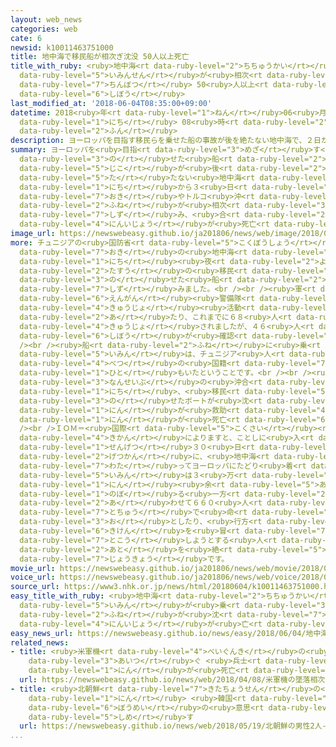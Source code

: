 ```yaml
---
layout: web_news
categories: web
cate: 6
newsid: k10011463751000
title: 地中海で移民船が相次ぎ沈没 50人以上死亡
title_with_ruby: <ruby>地中海<rt data-ruby-level="2">ちちゅうかい</rt></ruby>で<ruby>移民船<rt
  data-ruby-level="5">いみんせん</rt></ruby>が<ruby>相次<rt data-ruby-level="3">あいつ</rt></ruby>ぎ<ruby>沈没<rt
  data-ruby-level="7">ちんぼつ</rt></ruby> 50<ruby>人以上<rt data-ruby-level="4">にんいじょう</rt></ruby><ruby>死亡<rt
  data-ruby-level="6">しぼう</rt></ruby>
last_modified_at: '2018-06-04T08:35:00+09:00'
datetime: 2018<ruby>年<rt data-ruby-level="1">ねん</rt></ruby>06<ruby>月<rt data-ruby-level="1">がつ</rt></ruby>04<ruby>日<rt
  data-ruby-level="1">にち</rt></ruby> 08<ruby>時<rt data-ruby-level="2">じ</rt></ruby>35<ruby>分<rt
  data-ruby-level="2">ふん</rt></ruby>
description: ヨーロッパを目指す移民らを乗せた船の事故が後を絶たない地中海で、２日から３日にかけて、チュニジア沖やトルコ沖で船が相次いで沈み、合わせて５０人以上が死亡しました。
summary: ヨーロッパを<ruby>目指<rt data-ruby-level="3">めざ</rt></ruby>す<ruby>移民<rt data-ruby-level="5">いみん</rt></ruby>らを<ruby>乗<rt
  data-ruby-level="3">の</rt></ruby>せた<ruby>船<rt data-ruby-level="2">ふね</rt></ruby>の<ruby>事故<rt
  data-ruby-level="5">じこ</rt></ruby>が<ruby>後<rt data-ruby-level="2">あと</rt></ruby>を<ruby>絶<rt
  data-ruby-level="5">た</rt></ruby>たない<ruby>地中海<rt data-ruby-level="2">ちちゅうかい</rt></ruby>で、２<ruby>日<rt
  data-ruby-level="1">にち</rt></ruby>から３<ruby>日<rt data-ruby-level="1">にち</rt></ruby>にかけて、チュニジア<ruby>沖<rt
  data-ruby-level="7">おき</rt></ruby>やトルコ<ruby>沖<rt data-ruby-level="7">おき</rt></ruby>で<ruby>船<rt
  data-ruby-level="2">ふね</rt></ruby>が<ruby>相次<rt data-ruby-level="3">あいつ</rt></ruby>いで<ruby>沈<rt
  data-ruby-level="7">しず</rt></ruby>み、<ruby>合<rt data-ruby-level="2">あ</rt></ruby>わせて５０<ruby>人以上<rt
  data-ruby-level="4">にんいじょう</rt></ruby>が<ruby>死亡<rt data-ruby-level="6">しぼう</rt></ruby>しました。
image_url: https://newswebeasy.github.io/ja201806/news/web/image/2018/06/04/K10011463751_1806041013_1806041014_01_03.jpg
more: チュニジアの<ruby>国防省<rt data-ruby-level="5">こくぼうしょう</rt></ruby>によりますと、チュニジア<ruby>沖<rt
  data-ruby-level="7">おき</rt></ruby>の<ruby>地中海<rt data-ruby-level="2">ちちゅうかい</rt></ruby>で２<ruby>日<rt
  data-ruby-level="1">にち</rt></ruby><ruby>夜<rt data-ruby-level="2">よる</rt></ruby>、<ruby>多数<rt
  data-ruby-level="2">たすう</rt></ruby>の<ruby>移民<rt data-ruby-level="5">いみん</rt></ruby>を<ruby>乗<rt
  data-ruby-level="3">の</rt></ruby>せた<ruby>船<rt data-ruby-level="2">ふね</rt></ruby>が<ruby>沈<rt
  data-ruby-level="7">しず</rt></ruby>みました。<br /><br /><ruby>軍<rt data-ruby-level="4">ぐん</rt></ruby>や<ruby>沿岸<rt
  data-ruby-level="6">えんがん</rt></ruby><ruby>警備隊<rt data-ruby-level="6">けいびたい</rt></ruby>が<ruby>救助<rt
  data-ruby-level="4">きゅうじょ</rt></ruby><ruby>活動<rt data-ruby-level="3">かつどう</rt></ruby>に<ruby>当<rt
  data-ruby-level="2">あ</rt></ruby>たり、これまでに６８<ruby>人<rt data-ruby-level="1">にん</rt></ruby>が<ruby>救助<rt
  data-ruby-level="4">きゅうじょ</rt></ruby>されましたが、４６<ruby>人<rt data-ruby-level="1">にん</rt></ruby>の<ruby>死亡<rt
  data-ruby-level="6">しぼう</rt></ruby>が<ruby>確認<rt data-ruby-level="7">かくにん</rt></ruby>されたということです。<br
  /><br /><ruby>船<rt data-ruby-level="2">ふね</rt></ruby>に<ruby>乗<rt data-ruby-level="3">の</rt></ruby>っていた<ruby>移民<rt
  data-ruby-level="5">いみん</rt></ruby>は、チュニジア<ruby>人<rt data-ruby-level="1">じん</rt></ruby>だけでなく、アフリカの<ruby>別<rt
  data-ruby-level="4">べつ</rt></ruby>の<ruby>国籍<rt data-ruby-level="7">こくせき</rt></ruby>の<ruby>人<rt
  data-ruby-level="1">ひと</rt></ruby>もいたということです。<br /><br /><ruby>一方<rt data-ruby-level="2">いっぽう</rt></ruby>、トルコ<ruby>南西部<rt
  data-ruby-level="3">なんせいぶ</rt></ruby>の<ruby>沖合<rt data-ruby-level="7">おきあい</rt></ruby>でも３<ruby>日<rt
  data-ruby-level="1">にち</rt></ruby>、<ruby>移民<rt data-ruby-level="5">いみん</rt></ruby>を<ruby>乗<rt
  data-ruby-level="3">の</rt></ruby>せたボートが<ruby>沈<rt data-ruby-level="7">しず</rt></ruby>み、６<ruby>人<rt
  data-ruby-level="1">にん</rt></ruby>が<ruby>救助<rt data-ruby-level="4">きゅうじょ</rt></ruby>されたものの９<ruby>人<rt
  data-ruby-level="1">にん</rt></ruby>が<ruby>死亡<rt data-ruby-level="6">しぼう</rt></ruby>しました。<br
  /><br />ＩＯＭ＝<ruby>国際<rt data-ruby-level="5">こくさい</rt></ruby><ruby>移住<rt data-ruby-level="5">いじゅう</rt></ruby><ruby>機関<rt
  data-ruby-level="4">きかん</rt></ruby>によりますと、ことしに<ruby>入<rt data-ruby-level="1">はい</rt></ruby>って<ruby>先月<rt
  data-ruby-level="1">せんげつ</rt></ruby>３０<ruby>日<rt data-ruby-level="1">にち</rt></ruby>までのおよそ５か<ruby>月間<rt
  data-ruby-level="2">げつかん</rt></ruby>に、<ruby>地中海<rt data-ruby-level="2">ちちゅうかい</rt></ruby>を<ruby>渡<rt
  data-ruby-level="7">わた</rt></ruby>ってヨーロッパにたどり<ruby>着<rt data-ruby-level="3">つ</rt></ruby>いた<ruby>移民<rt
  data-ruby-level="5">いみん</rt></ruby>は３<ruby>万<rt data-ruby-level="2">まん</rt></ruby>２０００<ruby>人<rt
  data-ruby-level="1">にん</rt></ruby><ruby>余<rt data-ruby-level="5">あま</rt></ruby>りに<ruby>上<rt
  data-ruby-level="1">のぼ</rt></ruby>る<ruby>一方<rt data-ruby-level="2">いっぽう</rt></ruby>で、<ruby>合<rt
  data-ruby-level="2">あ</rt></ruby>わせて６６０<ruby>人<rt data-ruby-level="1">にん</rt></ruby>が、<ruby>途中<rt
  data-ruby-level="7">とちゅう</rt></ruby>で<ruby>命<rt data-ruby-level="3">いのち</rt></ruby>を<ruby>落<rt
  data-ruby-level="3">お</rt></ruby>としたり、<ruby>行方<rt data-ruby-level="8">ゆくえ</rt></ruby>がわからなくなったりしているということで、<ruby>危険<rt
  data-ruby-level="6">きけん</rt></ruby>を<ruby>冒<rt data-ruby-level="7">おか</rt></ruby>して<ruby>渡航<rt
  data-ruby-level="7">とこう</rt></ruby>しようとする<ruby>人<rt data-ruby-level="1">ひと</rt></ruby>たちが<ruby>後<rt
  data-ruby-level="2">あと</rt></ruby>を<ruby>絶<rt data-ruby-level="5">た</rt></ruby>たない<ruby>状況<rt
  data-ruby-level="7">じょうきょう</rt></ruby>です。
movie_url: https://newswebeasy.github.io/ja201806/news/web/movie/2018/06/04/k10011463751_201806041013_201806041014.mp4
voice_url: https://newswebeasy.github.io/ja201806/news/web/voice/2018/06/04/k10011463751_201806041013_201806041014.mp3
source_url: https://www3.nhk.or.jp/news/html/20180604/k10011463751000.html
easy_title_with_ruby: <ruby>地中海<rt data-ruby-level="2">ちちゅうかい</rt></ruby>で<ruby>移民<rt
  data-ruby-level="5">いみん</rt></ruby>が<ruby>乗<rt data-ruby-level="3">の</rt></ruby>った<ruby>船<rt
  data-ruby-level="2">ふね</rt></ruby>が<ruby>沈<rt data-ruby-level="7">しず</rt></ruby>んで５０<ruby>人以上<rt
  data-ruby-level="4">にんいじょう</rt></ruby>が<ruby>亡<rt data-ruby-level="7">な</rt></ruby>くなる
easy_news_url: https://newswebeasy.github.io/news/easy/2018/06/04/地中海で移民が乗った船が沈んで50人以上が亡くなる
related_news:
- title: <ruby>米軍機<rt data-ruby-level="4">べいぐんき</rt></ruby>の<ruby>墜落<rt data-ruby-level="7">ついらく</rt></ruby><ruby>相次<rt
    data-ruby-level="3">あいつ</rt></ruby>ぐ <ruby>兵士<rt data-ruby-level="4">へいし</rt></ruby>７<ruby>人<rt
    data-ruby-level="1">にん</rt></ruby>が<ruby>死亡<rt data-ruby-level="6">しぼう</rt></ruby>
  url: https://newswebeasy.github.io/news/web/2018/04/08/米軍機の墜落相次ぐ-兵士7人が死亡
- title: <ruby>北朝鮮<rt data-ruby-level="7">きたちょうせん</rt></ruby>の<ruby>男性<rt data-ruby-level="5">だんせい</rt></ruby>２<ruby>人<rt
    data-ruby-level="1">にん</rt></ruby> <ruby>韓国<rt data-ruby-level="7">かんこく</rt></ruby>への<ruby>亡命<rt
    data-ruby-level="6">ぼうめい</rt></ruby>の<ruby>意思<rt data-ruby-level="3">いし</rt></ruby><ruby>示<rt
    data-ruby-level="5">しめ</rt></ruby>す
  url: https://newswebeasy.github.io/news/web/2018/05/19/北朝鮮の男性2人-韓国への亡命の意思示す
...
```

